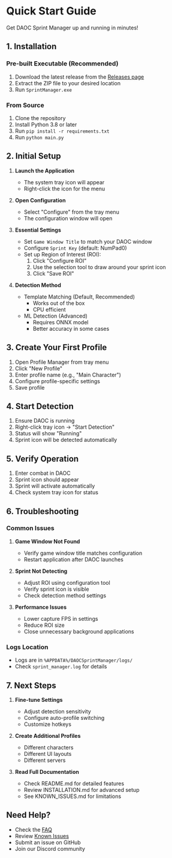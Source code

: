 # Quick Start Guide

Get DAOC Sprint Manager up and running in minutes!

## 1. Installation

### Pre-built Executable (Recommended)
1. Download the latest release from the [Releases page](https://github.com/yourusername/daoc-sprint-manager/releases)
2. Extract the ZIP file to your desired location
3. Run `SprintManager.exe`

### From Source
1. Clone the repository
2. Install Python 3.8 or later
3. Run `pip install -r requirements.txt`
4. Run `python main.py`

## 2. Initial Setup

1. **Launch the Application**
   - The system tray icon will appear
   - Right-click the icon for the menu

2. **Open Configuration**
   - Select "Configure" from the tray menu
   - The configuration window will open

3. **Essential Settings**
   - Set `Game Window Title` to match your DAOC window
   - Configure `Sprint Key` (default: NumPad0)
   - Set up Region of Interest (ROI):
     1. Click "Configure ROI"
     2. Use the selection tool to draw around your sprint icon
     3. Click "Save ROI"

4. **Detection Method**
   - Template Matching (Default, Recommended)
     - Works out of the box
     - CPU efficient
   - ML Detection (Advanced)
     - Requires ONNX model
     - Better accuracy in some cases

## 3. Create Your First Profile

1. Open Profile Manager from tray menu
2. Click "New Profile"
3. Enter profile name (e.g., "Main Character")
4. Configure profile-specific settings
5. Save profile

## 4. Start Detection

1. Ensure DAOC is running
2. Right-click tray icon → "Start Detection"
3. Status will show "Running"
4. Sprint icon will be detected automatically

## 5. Verify Operation

1. Enter combat in DAOC
2. Sprint icon should appear
3. Sprint will activate automatically
4. Check system tray icon for status

## 6. Troubleshooting

### Common Issues

1. **Game Window Not Found**
   - Verify game window title matches configuration
   - Restart application after DAOC launches

2. **Sprint Not Detecting**
   - Adjust ROI using configuration tool
   - Verify sprint icon is visible
   - Check detection method settings

3. **Performance Issues**
   - Lower capture FPS in settings
   - Reduce ROI size
   - Close unnecessary background applications

### Logs Location
- Logs are in `%APPDATA%/DAOCSprintManager/logs/`
- Check `sprint_manager.log` for details

## 7. Next Steps

1. **Fine-tune Settings**
   - Adjust detection sensitivity
   - Configure auto-profile switching
   - Customize hotkeys

2. **Create Additional Profiles**
   - Different characters
   - Different UI layouts
   - Different servers

3. **Read Full Documentation**
   - Check README.md for detailed features
   - Review INSTALLATION.md for advanced setup
   - See KNOWN_ISSUES.md for limitations

## Need Help?

- Check the [FAQ](docs/FAQ.md)
- Review [Known Issues](docs/KNOWN_ISSUES.md)
- Submit an issue on GitHub
- Join our Discord community 